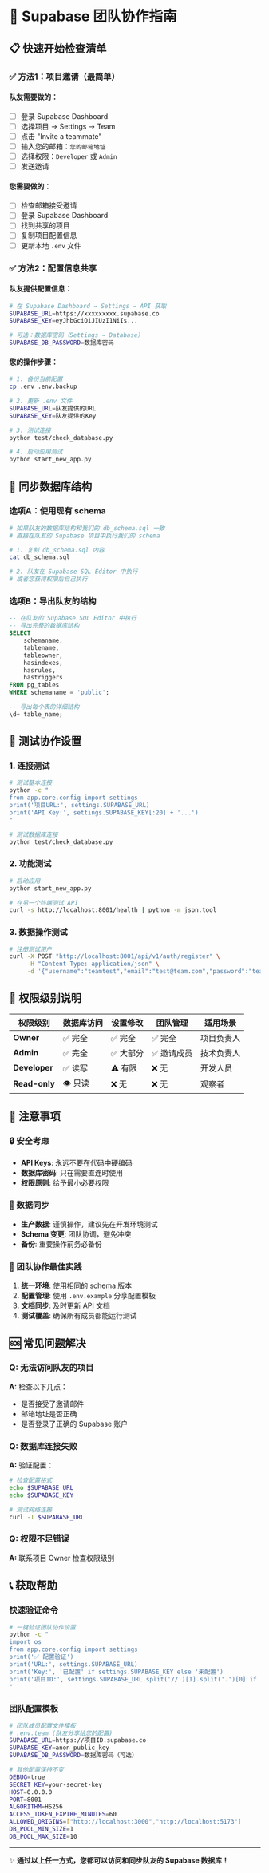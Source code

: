 # 🤝 Supabase 团队协作指南

## 📋 快速开始检查清单

### ✅ 方法1：项目邀请（最简单）

#### 队友需要做的：
- [ ] 登录 Supabase Dashboard
- [ ] 选择项目 → Settings → Team
- [ ] 点击 "Invite a teammate"
- [ ] 输入您的邮箱：`您的邮箱地址`
- [ ] 选择权限：`Developer` 或 `Admin`
- [ ] 发送邀请

#### 您需要做的：
- [ ] 检查邮箱接受邀请
- [ ] 登录 Supabase Dashboard
- [ ] 找到共享的项目
- [ ] 复制项目配置信息
- [ ] 更新本地 `.env` 文件

### ✅ 方法2：配置信息共享

#### 队友提供配置信息：
```bash
# 在 Supabase Dashboard → Settings → API 获取
SUPABASE_URL=https://xxxxxxxxx.supabase.co
SUPABASE_KEY=eyJhbGciOiJIUzI1NiIs...

# 可选：数据库密码（Settings → Database）
SUPABASE_DB_PASSWORD=数据库密码
```

#### 您的操作步骤：
```bash
# 1. 备份当前配置
cp .env .env.backup

# 2. 更新 .env 文件
SUPABASE_URL=队友提供的URL
SUPABASE_KEY=队友提供的Key

# 3. 测试连接
python test/check_database.py

# 4. 启动应用测试
python start_new_app.py
```

## 🔄 同步数据库结构

### 选项A：使用现有 schema
```bash
# 如果队友的数据库结构和我们的 db_schema.sql 一致
# 直接在队友的 Supabase 项目中执行我们的 schema

# 1. 复制 db_schema.sql 内容
cat db_schema.sql

# 2. 队友在 Supabase SQL Editor 中执行
# 或者您获得权限后自己执行
```

### 选项B：导出队友的结构
```sql
-- 在队友的 Supabase SQL Editor 中执行
-- 导出完整的数据库结构
SELECT 
    schemaname,
    tablename,
    tableowner,
    hasindexes,
    hasrules,
    hastriggers
FROM pg_tables 
WHERE schemaname = 'public';

-- 导出每个表的详细结构
\d+ table_name;
```

## 🧪 测试协作设置

### 1. 连接测试
```bash
# 测试基本连接
python -c "
from app.core.config import settings
print('项目URL:', settings.SUPABASE_URL)
print('API Key:', settings.SUPABASE_KEY[:20] + '...')
"

# 测试数据库连接
python test/check_database.py
```

### 2. 功能测试
```bash
# 启动应用
python start_new_app.py

# 在另一个终端测试 API
curl -s http://localhost:8001/health | python -m json.tool
```

### 3. 数据操作测试
```bash
# 注册测试用户
curl -X POST "http://localhost:8001/api/v1/auth/register" \
     -H "Content-Type: application/json" \
     -d '{"username":"teamtest","email":"test@team.com","password":"teampass123"}'
```

## 🔐 权限级别说明

| 权限级别 | 数据库访问 | 设置修改 | 团队管理 | 适用场景 |
|----------|------------|----------|----------|----------|
| **Owner** | ✅ 完全 | ✅ 完全 | ✅ 完全 | 项目负责人 |
| **Admin** | ✅ 完全 | ✅ 大部分 | ✅ 邀请成员 | 技术负责人 |
| **Developer** | ✅ 读写 | ⚠️ 有限 | ❌ 无 | 开发人员 |
| **Read-only** | 👁️ 只读 | ❌ 无 | ❌ 无 | 观察者 |

## 🚨 注意事项

### 🔒 安全考虑
- **API Keys**: 永远不要在代码中硬编码
- **数据库密码**: 只在需要直连时使用
- **权限原则**: 给予最小必要权限

### 🔄 数据同步
- **生产数据**: 谨慎操作，建议先在开发环境测试
- **Schema 变更**: 团队协调，避免冲突
- **备份**: 重要操作前务必备份

### 📝 团队协作最佳实践
1. **统一环境**: 使用相同的 schema 版本
2. **配置管理**: 使用 `.env.example` 分享配置模板
3. **文档同步**: 及时更新 API 文档
4. **测试覆盖**: 确保所有成员都能运行测试

## 🆘 常见问题解决

### Q: 无法访问队友的项目
**A:** 检查以下几点：
- 是否接受了邀请邮件
- 邮箱地址是否正确
- 是否登录了正确的 Supabase 账户

### Q: 数据库连接失败
**A:** 验证配置：
```bash
# 检查配置格式
echo $SUPABASE_URL
echo $SUPABASE_KEY

# 测试网络连接
curl -I $SUPABASE_URL
```

### Q: 权限不足错误
**A:** 联系项目 Owner 检查权限级别

## 📞 获取帮助

### 快速验证命令
```bash
# 一键验证团队协作设置
python -c "
import os
from app.core.config import settings
print('✅ 配置验证')
print('URL:', settings.SUPABASE_URL)
print('Key:', '已配置' if settings.SUPABASE_KEY else '未配置')
print('项目ID:', settings.SUPABASE_URL.split('//')[1].split('.')[0] if settings.SUPABASE_URL else '无')
"
```

### 团队配置模板
```bash
# 团队成员配置文件模板
# .env.team (队友分享给您的配置)
SUPABASE_URL=https://项目ID.supabase.co
SUPABASE_KEY=anon_public_key
SUPABASE_DB_PASSWORD=数据库密码（可选）

# 其他配置保持不变
DEBUG=true
SECRET_KEY=your-secret-key
HOST=0.0.0.0
PORT=8001
ALGORITHM=HS256
ACCESS_TOKEN_EXPIRE_MINUTES=60
ALLOWED_ORIGINS=["http://localhost:3000","http://localhost:5173"]
DB_POOL_MIN_SIZE=1
DB_POOL_MAX_SIZE=10
```

---

✨ **通过以上任一方式，您都可以访问和同步队友的 Supabase 数据库！** 